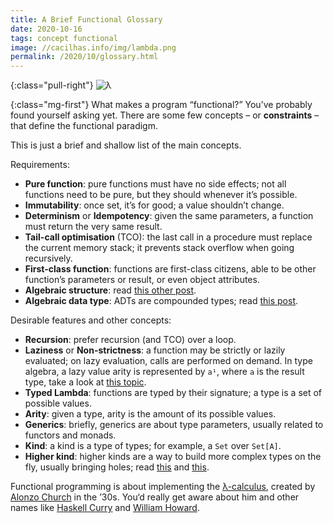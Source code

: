 ```yaml
---
title: A Brief Functional Glossary
date: 2020-10-16
tags: concept functional
image: //cacilhas.info/img/lambda.png
permalink: /2020/10/glossary.html
---
```

[image]: {{{image}}}
[algebra]: /2020/10/algebra.html
[Alonzo Church]: https://johnmacfarlane.net/church.html
[data-types]: /2020/10/type-isomorphism.html#algebraic-data-types
[Haskell Curry]: https://iep.utm.edu/curry/
[higher-kind]: https://dotty.epfl.ch/docs/internals/higher-kinded-v2.html
[kind-projector]: https://github.com/typelevel/kind-projector#function-syntax
[William Howard]: https://peoplepill.com/people/william-alvin-howard/
[λ-calculus]: http://www.cse.chalmers.se/research/group/logic/TypesSS05/Extra/geuvers.pdf

{:class="pull-right"} ![λ][image]

{:class="mg-first"} What makes a program “functional?” You’ve probably found
yourself asking yet. There are some few concepts – or **constraints** – that
define the functional paradigm.

This is just a brief and shallow list of the main concepts.

Requirements:

- **Pure function**: pure functions must have no side effects; not all functions
  need to be pure, but they should whenever it’s possible.
- **Immutability**: once set, it’s for good; a value shouldn’t change.
- **Determinism** or **Idempotency**: given the same parameters, a function must
  return the very same result.
- **Tail-call optimisation** (TCO): the last call in a procedure must replace
  the current memory stack; it prevents stack overflow when going recursively.
- **First-class function**: functions are first-class citizens, able to be other
  function’s parameters or result, or even object attributes.
- **Algebraic structure**: read [this other post][algebra].
- **Algebraic data type**: ADTs are compounded types; read
  [this post][data-types].

Desirable features and other concepts:

- **Recursion**: prefer recursion (and TCO) over a loop.
- **Laziness** or **Non-strictness**: a function may be strictly or lazily
  evaluated; on lazy evaluation, calls are performed on demand. In type algebra,
  a lazy value arity is represented by `a¹`, where `a` is the result type, take
  a look at [this topic][data-types].
- **Typed Lambda**: functions are typed by their signature; a type is a set of
  possible values.
- **Arity**: given a type, arity is the amount of its possible values.
- **Generics**: briefly, generics are about type parameters, usually related to
  functors and monads.
- **Kind**: a kind is a type of types; for example, a `Set` over `Set[A]`.
- **Higher kind**: higher kinds are a way to build more complex types on the
  fly, usually bringing holes; read [this][higher-kind] and
  [this][kind-projector].

Functional programming is about implementing the [λ-calculus][], created by
[Alonzo Church][] in the ’30s. You‘d really get aware about him and other names
like [Haskell Curry][] and [William Howard][].
